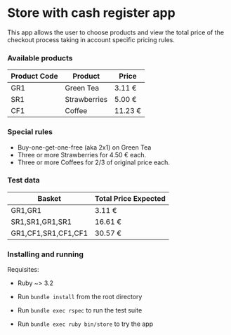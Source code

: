 # Store with cash register app
This app allows the user to choose products and view the total price of the checkout process taking in account specific
pricing rules.

### Available products
| Product Code | Product      | Price   |
|--------------|--------------|---------|
| GR1          | Green Tea    | 3.11 €  |
| SR1          | Strawberries | 5.00 €  |
| CF1          | Coffee       | 11.23 € |

### Special rules

- Buy-one-get-one-free (aka 2x1) on Green Tea
- Three or more Strawberries for 4.50 € each.
- Three or more Coffees for 2/3 of original price each.

### Test data

| Basket              | Total Price Expected |
|---------------------|----------------------|
| GR1,GR1             | 3.11 €               |
| SR1,SR1,GR1,SR1     | 16.61 €              |
| GR1,CF1,SR1,CF1,CF1 | 30.57 €              |

### Installing and running

Requisites:
- Ruby ~> 3.2

- Run `bundle install` from the root directory
- Run `bundle exec rspec` to run the test suite
- Run `bundle exec ruby bin/store` to try the app
